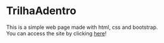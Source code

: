 # TrilhaAdentro

This is a simple web page made with html, css and bootstrap. <br/>
You can access the site by clicking <a href="https://trilha-adentro.web.app/" target="blank">here</a>!

